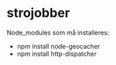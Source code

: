 # strojobber

Node_modules som må installeres:

* npm install node-geocacher
* npm install http-dispatcher
